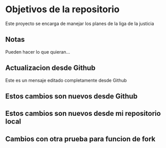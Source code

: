 # Objetivos de la repositorio

Este proyecto se encarga de manejar los planes de la liga de la justicia


## Notas
Pueden hacer lo que quieran...

## Actualizacion desde Github
Este es un mensaje editado completamente desde Github

## Estos cambios son nuevos desde Github
## Estos cambios son nuevos desde mi repositorio local

## Cambios con otra prueba para funcion de fork